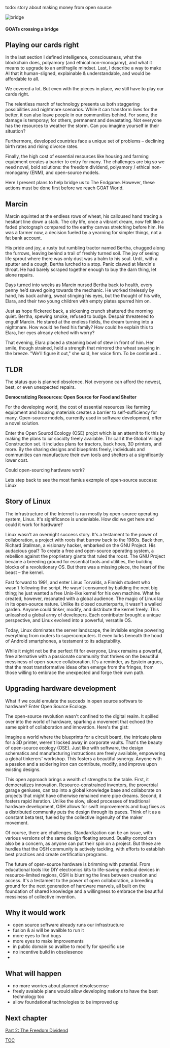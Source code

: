 todo: story about making money from open source

![bridge](https://pebreo.github.io/IMG_0228.jpeg)
#### GOATs crossing a bridge

## Playing our cards right
In the last section I defined intelligence, consciousness, whst the blockchain does, polyamory (and ethical non-monogamy), and what it means to upgrade to an antifragile mindset. Last, I describe a way to make AI that it human-sligned, explainable & understandable, and would be affordable to all.

We covered a lot. But even with the pieces in place, we still have to play our cards right. 

The relentless march of technology presents us both staggering possibilities and nightmare scenarios. While it can transform lives for the better, it can also leave people in our communities behind. For some, the damage is temporay; for others, permanent and devastating. Not everyone has the resources to weather the storm. Can you imagine yourself in their situation?

Furthermore, developed countries face a unique set of problems – declining birth rates and rising divorce rates. 

Finally, the high cost of essential resources like housing and farming equipment creates a barrier to entry for many. The challenges are big so we need novel, bold solutions: the freedom dividend, polyamory / ethical non-monogamy (ENM), and open-source models.

Here I present plans to help bridge us to The Endgame. However, these actions must be done first before we reach GOAT World.



## Marcin
Marcin squinted at the endless rows of wheat, his calloused hand tracing a hesitant line down a stalk. The city life, once a vibrant dream, now felt like a faded photograph compared to the earthy canvas stretching before him. He was a farmer now, a decision fueled by a yearning for simpler things, not a fat bank account.

His pride and joy, a rusty but rumbling tractor named Bertha, chugged along the furrows, leaving behind a trail of freshly turned soil. The joy of seeing life sprout where there was only dust was a balm to his soul. Until, with a sputter and a cough, Bertha lurched to a stop. Panic clawed at Marcin's throat. He had barely scraped together enough to buy the darn thing, let alone repairs.

Days turned into weeks as Marcin nursed Bertha back to health, every penny he’d saved going towards the mechanic. He worked tirelessly by hand, his back aching, sweat stinging his eyes, but the thought of his wife, Elara, and their two young children with empty plates spurred him on.

Just as hope flickered back, a sickening crunch shattered the morning quiet. Bertha, spewing smoke, refused to budge. Despair threatened to engulf Marcin. He stared at the endless fields, the dream turning into a nightmare. How would he feed his family? How could he explain this to Elara, her eyes already etched with worry?

That evening, Elara placed a steaming bowl of stew in front of him. Her smile, though strained, held a strength that mirrored the wheat swaying in the breeze. "We'll figure it out," she said, her voice firm. To be continued...

## TLDR
The status quo is planned obsolence. Not everyone can afford the newest, best, or even unexpected repairs.

**Democratizing Resources: Open Source for Food and Shelter**

For the developing world, the cost of essential resources like farming equipment and housing materials creates a barrier to self-sufficiency for many. Open-source models, currently used in software development, offer a novel solution.

Enter the Open Sourcd Ecology (OSE) projct which is an attemlt to fix this by making the plans to iur socidty freely available. Thr call it the Global Village Construction set. it includes plans for tractors, back hoes, 3D printers, and more.  By the sharing designs and blueprints freely, individuals and communities can manufacture their own tools and shelters at a significantly lower cost. 

Could open-sourcing hardware work?

Lets step back to see the most famius exzmple of open-source success: Linux

## Story of Linux
The infrastructure of the Internet is run mostly by open-source operating system, Linux. It's significance is undeniable. How did we get here and could it work for hardware?

Linux wasn't an overnight success story. It's a testament to the power of collaboration, a project with roots that burrow back to the 1980s. Back then, Richard Stallman, a visionary hacker, embarked on the GNU Project. His audacious goal? To create a free and open-source operating system, a rebellion against the proprietary giants that ruled the roost. The GNU Project became a breeding ground for essential tools and utilities, the building blocks of a revolutionary OS. But there was a missing piece, the heart of the beast – the kernel.

Fast forward to 1991, and enter Linus Torvalds, a Finnish student who wasn't following the script. He wasn't consumed by building the next big thing; he just wanted a free Unix-like kernel for his own machine. What he created, however, resonated with a global audience. The magic of Linux lay in its open-source nature. Unlike its closed counterparts, it wasn't a walled garden. Anyone could tinker, modify, and distribute the kernel freely. This unleashed a global army of developers. Each contributor brought a unique perspective, and Linux evolved into a powerful, versatile OS.

Today, Linux dominates the server landscape, the invisible engine powering everything from routers to supercomputers. It even lurks beneath the hood of Android smartphones, a testament to its adaptability. 

While it might not be the perfect fit for everyone, Linux remains a powerful, free alternative with a passionate community that thrives on the beautiful messiness of open-source collaboration. It's a reminder, as Epstein argues, that the most transformative ideas often emerge from the fringes, from those willing to embrace the unexpected and forge their own path.   

## Upgrading hardware development
What if we could emulate the succedx in open source softwars to hardware? Enter Open Source Ecology.

The open-source revolution wasn't confined to the digital realm. It spilled over into the world of hardware, sparking a movement that echoed the same spirit of collaboration and innovation. Here's the gist:

Imagine a world where the blueprints for a circuit board, the intricate plans for a 3D printer, weren't locked away in corporate vaults. That's the beauty of open-source ecology (OSE). Just like with software, the design schematics and manufacturing instructions are freely available, empowering a global tinkerers' workshop. This fosters a beautiful synergy. Anyone with a passion and a soldering iron can contribute, modify, and improve upon existing designs.

This open approach brings a wealth of strengths to the table. First, it democratizes innovation. Resource-constrained inventors, the proverbial garage geniuses, can tap into a global knowledge base and collaborate on projects that might have otherwise remained mere pipe dreams. Second, it fosters rapid iteration. Unlike the slow, siloed processes of traditional hardware development, OSH allows for swift improvements and bug fixes as a distributed community puts the design through its paces. Think of it as a constant beta test, fueled by the collective ingenuity of the maker movement.

Of course, there are challenges. Standardization can be an issue, with various versions of the same design floating around. Quality control can also be a concern, as anyone can put their spin on a project. But these are hurdles that the OSH community is actively tackling, with efforts to establish best practices and create certification programs.

The future of open-source hardware is brimming with potential. From educational tools like DIY electronics kits to life-saving medical devices in resource-limited regions, OSH is blurring the lines between creation and access. It's a testament to the power of open collaboration, a breeding ground for the next generation of hardware marvels, all built on the foundation of shared knowledge and a willingness to embrace the beautiful messiness of collective invention. 


## Why it would work
- open source software already runs our infrastructure
- fusion & ai will be availble to run it
- more eyes to find bugs
- more eyes to make improvements
- in public domain so availbe to modify for specific use
- no incentive build in obsolesence
- 
## What will happen 
- no more worries about planned obsolescense
- freely avaiable plans would allow developing nations to have the best technology too
- allow foundational technologies to be improved up

## Next chapter

[Part 2: The Freedom Dividend](https://pebreo.github.io/midgame/part2-freedom-dividend.html)


[TOC](https://pebreo.github.io/midgame)
